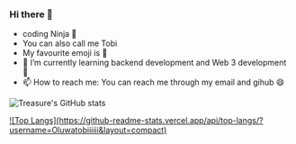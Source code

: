 ### Hi there 👋
-  coding Ninja 🥷
-  You can also call me Tobi
-  My favourite emoji is 🚀
- 🌱 I’m currently learning backend development and Web 3 development 🚀
- 📫 How to reach me: You can reach me through my email and gihub 😄

![Treasure's GitHub stats](https://github-readme-stats.vercel.app/api?username=Oluwatobiiiiii&show_icons=true&theme=radical)

<a href="https://github.com/anuraghazra/github-readme-stats">
 ![Top Langs](https://github-readme-stats.vercel.app/api/top-langs/?username=Oluwatobiiiiii&layout=compact)
</a>
